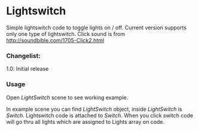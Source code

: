 # Lightswitch #

Simple lightswitch code to toggle lights on / off. Current version supports only one type of lightswitch. Click sound is from http://soundbible.com/1705-Click2.html


### Changelist: ###

1.0: Initial release

### Usage ###
Open *LightSwitch* scene to see working example.

In example scene you can find *LightSwitch* object, inside *LightSwitch* is *Switch*. Lightswitch code is attached to *Switch*. When you click switch
code will go thru all lights which are assigned to Lights array on code.


